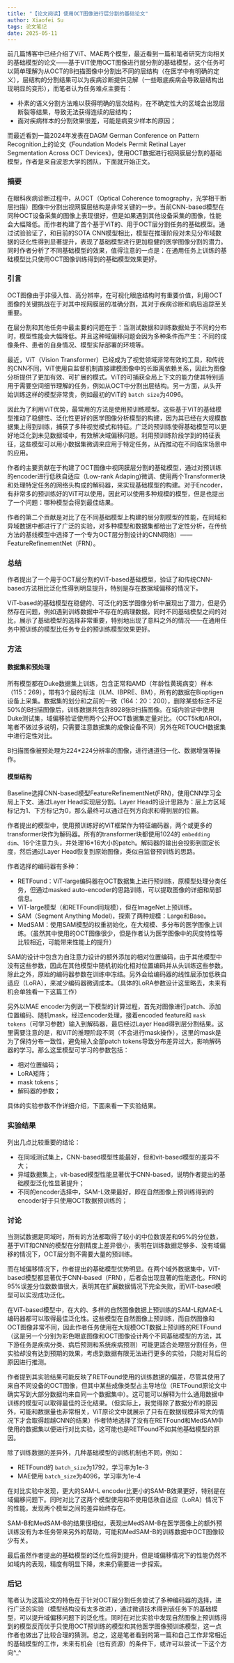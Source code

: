 ```yaml
---
title: "【论文阅读】使用OCT图像进行层分割的基础论文"
author: Xiaofei Su
tags: 论文笔记
date: 2025-05-11
---
```

前几篇博客中已经介绍了ViT、MAE两个模型，最近看到一篇和笔者研究方向相关的基础模型的论文——基于ViT使用OCT图像进行层分割的基础模型，这个任务可以简单理解为从OCT的B扫描图像中分割出不同的层结构（在医学中有明确的定义），层结构的分割结果可以为疾病诊断提供见解（一些眼底疾病会导致层结构出现明显的变形），而笔者认为任务难点主要有：

- 朴素的语义分割方法难以获得明确的层次结构，在不确定性大的区域会出现层断裂等结果，导致无法获得连续的层结构；
- 面对疾病样本的分割效果很差，可能是病变少样本的原因；

而最近看到一篇2024年发表在DAGM German Conference on Pattern Recognition上的论文《Foundation Models Permit Retinal Layer Segmentation Across OCT Devices》，使用OCT数据进行视网膜层分割的基础模型，作者是来自波恩大学的团队，下面就开始正文。

### 摘要

在眼科疾病诊断过程中，从OCT（Optical Coherence tomography，光学相干断层扫描）图像中分割出视网膜层结构是非常关键的一步。当前CNN-based模型在同种OCT设备采集的图像上表现很好，但是如果遇到其他设备采集的图像，性能会大幅降低。而作者构建了首个基于ViT的、用于OCT层分割任务的基础模型。通过试验验证了，和目前的SOTA CNN模型相比，模型在推理阶段对未见分布域数据的泛化性得到显著提升，表现了基础模型进行更加稳健的医学图像分割的潜力。同时作者分析了不同基础模型的效果，值得注意的一点是：在通用任务上训练的基础模型比只使用OCT图像训练得到的基础模型效果更好。

### 引言

OCT图像由于非侵入性、高分辨率，在可视化眼底结构时有重要价值，利用OCT图像的关键挑战在于对其中视网膜层的准确分割，其对于疾病诊断和病后追踪至关重要。

在层分割和其他任务中最主要的问题在于：当测试数据和训练数据处于不同的分布时，模型性能会大幅降低。并且这种域偏移问题会因为多种条件而产生：不同的成像条件、患者的自身情况、模型实际部署的环境等。

最近，ViT（Vision Transformer）已经成为了视觉领域非常有效的工具，和传统的CNN不同，ViT使用自监督机制直接建模图像中的长距离依赖关系，因此为图像分析提供了更加有效、可扩展的模式。ViT的可捕获全局上下文的能力使其特别适用于需要空间细节理解的任务，例如从OCT中分割出层结构。另一方面，从头开始训练这样的模型非常贵，例如最初的ViT的 ``batch size``为4096。

因此为了利用ViT优势，最常用的方法是使用预训练模型。这些基于ViT的基础模型推动了稳健性、泛化性更好的医学图像分析模型的构建，因为其已经在大规模数据集上得到训练，捕获了多种视觉模式和特征。广泛的预训练使得基础模型可以更好地泛化到未见数据域中，有效解决域偏移问题。利用预训练阶段学到的特征表征，这些模型可以用小数据集微调来应用于特定任务，从而推动在不同临床场景中的应用。

作者的主要贡献在于构建了OCT图像中视网膜层分割的基础模型，通过对预训练的encoder进行低秩自适应（Low-rank Adaping)微调、使用两个Transformer块和处理特定任务的网络头构成的解码器，来实现基础模型的构建。对于Encoder，有非常多的预训练好的ViT可以使用，因此可以使用多种规模的模型，但是也提出了一个问题：哪种模型会得到最佳结果。

作者的第二个贡献是对比了在不同基础模型上构建的层分割模型的性能，在同域和异域数据中都进行了广泛的实验，对多种模型和数据集都给出了定性分析，在传统方法的基线模型中选择了一个专为OCT层分割设计的CNN网络）——FeatureRefinementNet（FRN）。

### 总结

作者提出了一个用于OCT层分割的ViT-based基础模型，验证了和传统CNN-based方法相比泛化性得到明显提升，特别是存在数据域偏移的情况下。

ViT-based的基础模型在稳健的、可泛化的医学图像分析中展现出了潜力，但是仍然存在问题，例如遇到训练数据中不存在的病理数据。同时不同基础模型之间的对比，展示了基础模型的选择非常重要，特别地出现了意料之外的情况——在通用任务中预训练的模型比任务专业的预训练模型效果更好。

### 方法

#### 数据集和预处理

所有模型都在Duke数据集上训练，包含正常和AMD（年龄性黄斑病变）样本（115：269），带有3个层的标注（ILM、IBPRE、BM），所有的数据在Bioptigen设备上采集。数据集的划分和之前的一致（164：20：200），删除某些标注不足50%的B扫描图像后，训练数据共包含8928张B扫描图像。在域内验证中使用Duke测试集，域偏移验证使用两个公开OCT数据集定量对比。（OCT5k和AROI，笔者不做过多说明，只需要注意数据集的成像设备不同）另外在RETOUCH数据集中进行定性对比。

B扫描图像被预处理为224*224分辨率的图像，进行通道归一化、数据增强等操作。

#### 模型结构

Baseline选择CNN-based模型FeatureRefinementNet(FRN)，使用CNN学习全局上下文、通过Layer Head实现层分割。Layer Head的设计思路为：层上方区域标记为1、下方标记为0，那么最终可以通过在列方向求和得到层的位置。

作者提出的模型中，使用预训练好的ViT框架作为特征编码器，两个或更多的transformer块作为解码器。所有的transformer块都使用1024的 ``embedding dim``、16个注意力头，并处理16*16大小的patch。解码器的输出会投影到固定长度，然后通过Layer Head恢复到原始图像，类似自监督预训练的思路。

作者选择的编码器有多种：

- RETFound：ViT-large编码器在OCT数据集上进行预训练，原模型处理分类任务，但通过masked auto-encoder的思路训练，可以提取图像的详细和局部信息。
- ViT-large模型（和RETFound同规模），但在ImageNet上预训练。
- SAM（Segment Anything Model)，探索了两种规模：Large和Base。
- MedSAM：使用SAM模型的权重初始化，在大规模、多分布的医学图像上训练。（虽然其中使用的OCT图像很少，但是作者认为医学图像中的灰度特性等比较相近，可能带来性能上的提升）

SAM的设计中包含为自注意力设计的额外添加的相对位置编码，由于其他模型中没有这些参数，因此在其他模型中随机初始化相对位置编码并从头训练这些参数。除此之外，原始的编码器参数在训练中冻结。另外会给编码器的线性层添加低秩自适应（LoRA），来减少编码器微调成本。（具体的LoRA参数设计这里略去，未来有机会单独看一下这篇工作）

另外以MAE encoder为例说一下模型的计算过程，首先对图像进行patch、添加位置编码、随机mask，经过encoder处理，接着encoded feature和 ``mask tokens``（可学习参数）输入到解码器，最后经过Layer Head得到层分割结果。这里需要注意的是，和ViT的推理阶段不同（不会进行mask操作），这里的mask是为了保持分布一致性，避免输入全部patch tokens导致分布差异过大，影响解码器的学习。那么这里模型可学习的参数包括：

- 相对位置编码；
- LoRA矩阵；
- mask tokens；
- 解码器的参数；

具体的实验参数不作详细介绍，下面来看一下实验结果。

### 实验结果

列出几点比较重要的结论：

- 在同域测试集上，CNN-based模型性能最好，但和vit-based模型的差异不大；
- 异域数据集上，vit-based模型性能显著优于CNN-based，说明作者提出的基础模型泛化性显著提升；
- 不同的encoder选择中，SAM-L效果最好，即在自然图像上预训练得到的encoder好于只使用OCT数据预训练的；

### 讨论

当测试数据是同域时，所有的方法都取得了较小的中位数误差和95%的分位数，基于ViT和CNN的模型在分割精度上差异很小，表明在训练数据足够多、没有域偏移的情况下，OCT层分割不需要大量的预训练。

而在域偏移情况下，作者提出的基础模型优势明显。在两个域外数据集中，ViT-based模型都显著优于CNN-based（FRN），后者会出现显著的性能退化。FRN的95%误差分位数数值很大，表明其在扩展数据情况下完全失败，而ViT-based模型可以实现成功泛化。

在ViT-based模型中，在大的、多样的自然图像数据上预训练的SAM-L和MAE-L编码器都可以取得最佳泛化性。这些模型在自然图像上预训练，而自然图像和OCT图像非常不同，因此作者任务使用在大规模OCT数据上预训练的RETFound（这是另一个分别为彩色眼底图像和OCT图像设计两个不同基础模型的方法，其下游任务是疾病分类、病后预测和系统疾病预测）可能更适合处理层分割任务，但实验却没有达到预期的效果，考虑到数据有限无法进行更多的实验，只能对背后的原因进行推测。

作者提到其实验结果可能反映了RETFound使用的训练数据的偏差，尽管其使用了来自不同设备的OCT图像，但其中某些成像类型占主导地位（RETFound原论文中确实写到大部分数据均来自同一个数据集中）。这可能可以解释为什么通用数据中训练的模型可以取得最佳的泛化结果。（但实际上，我觉得除了数据分布的原因外，可能和数据量也非常相关，ViT原论文中就展示了只有在数据规模非常大的情况下才会取得超越CNN的结果）作者特地选择了没有在RETFound和MedSAM中使用的数据集以便进行对比实验，这可能也是RETFound不如其他基础模型的原因。

除了训练数据的差异外，几种基础模型的训练机制也不同，例如：

- RETFound的 ``batch_size``为1792，学习率为1e-3
- MAE使用 ``batch_size``为4096，学习率为1e-4

在对比实验中发现，更大的SAM-L encoder比更小的SAM-B效果更好，特别是在域偏移问题下。同时对比了这两个模型使用和不使用低秩自适应（LoRA）情况下的性能，发现两个模型之间的差异始终存在。

SAM-B和MedSAM-B的结果很相似，表现出MedSAM-B在医学图像上的额外预训练没有为本任务带来另外的帮助，可能和MedSAM-B的训练数据中OCT图像较少有关。

最后虽然作者提出的基础模型的泛化性得到提升，但是域偏移情况下的性能仍然不如域内的表现，精度有明显下降，未来仍需要进一步探索。

### 后记

笔者认为这篇论文的特色在于针对OCT层分割任务尝试了多种编码器的选择，进行广泛的实验（模型结构没有太多改进），通过微调技术得到该任务下的基础模型，可以提升域偏移问题下的泛化性。同时在对比实验中发现自然图像上预训练得到的模型反而优于只使用OCT预训练的模型和其他医学图像预训练模型，这一点作者也做出了比较合理的猜测。总之，这是笔者看到的第一篇和自己工作非常相近的基础模型的工作，未来有机会（也有资源）的条件下，或许可以尝试一下这个方向^_^
